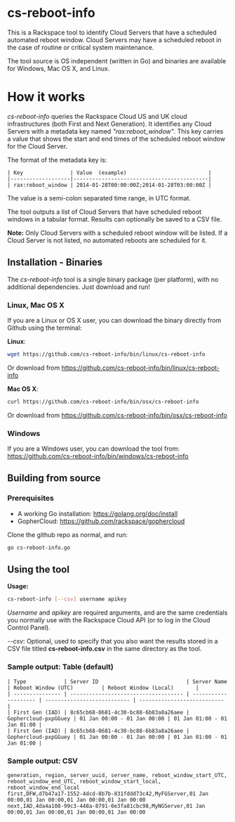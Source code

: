 # cs-reboot-info

This is a Rackspace tool to identify Cloud Servers that have a scheduled automated reboot window. Cloud Servers may have a scheduled reboot in the case of routine or critical system maintenance. 

The tool source is OS independent (written in Go) and binaries are available for Windows, Mac OS X, and Linux. 

# How it works

*cs-reboot-info* queries the Rackspace Cloud US and UK cloud infrastructures (both First and Next Generation). It identifies any Cloud Servers with a metadata key named *"rax:reboot_window"*. This key carries a value that shows the start and end times of the scheduled reboot window for the Cloud Server. 

The format of the metadata key is:

```
| Key               | Value  (example)                          |
|-------------------|-------------------------------------------|
| rax:reboot_window | 2014-01-28T00:00:00Z;2014-01-28T03:00:00Z |
```

The value is a semi-colon separated time range, in UTC format. 

The tool outputs a list of Cloud Servers that have scheduled reboot windows in a tabular format. Results can optionally be saved to a CSV file. 

**Note:** Only Cloud Servers with a scheduled reboot window will be listed. If a Cloud Server is not listed, no automated reboots are scheduled for it. 


## Installation - Binaries

The *cs-reboot-info* tool is a single binary package (per platform), with no additional dependencies.  Just download and run!

### Linux, Mac OS X 

If you are a Linux or OS X user, you can download the binary directly from Github using the terminal:

**Linux**: 
```bash
wget https://github.com/cs-reboot-info/bin/linux/cs-reboot-info
```

Or download from https://github.com/cs-reboot-info/bin/linux/cs-reboot-info

**Mac OS X**: 
```bash
curl https://github.com/cs-reboot-info/bin/osx/cs-reboot-info
```
Or download from https://github.com/cs-reboot-info/bin/osx/cs-reboot-info

### Windows 

If you are a Windows user, you can download the tool from: https://github.com/cs-reboot-info/bin/windows/cs-reboot-info

## Building from source

### Prerequisites

* A working Go installation: https://golang.org/doc/install
* GopherCloud: https://github.com/rackspace/gophercloud

Clone the github repo as normal, and run:

```bash
go cs-reboot-info.go
```

## Using the tool

**Usage:**
```bash
cs-reboot-info [--csv] username apikey
```
*Username* and *apikey* are required arguments, and are the same credentials you normally use with the Rackspace Cloud API (or to log in the Cloud Control Panel). 

*--csv*: Optional, used to specify that you also want the results stored in a CSV file titled **cs-reboot-info.csv** in the same directory as the tool. 


### Sample output: Table (default)

```
| Type            | Server ID                            | Server Name          | Reboot Window (UTC)         | Reboot Window (Local)       |
| --------------- | ------------------------------------ | -------------------- | --------------------------- | --------------------------- |
| First Gen (IAD) | 8c65cb68-0681-4c30-bc88-6b83a8a26aee | Gophercloud-pxpGGuey | 01 Jan 00:00 - 01 Jan 00:00 | 01 Jan 01:00 - 01 Jan 01:00 |
| First Gen (IAD) | 8c65cb68-0681-4c30-bc88-6b83a8a26aee | Gophercloud-pxpGGuey | 01 Jan 00:00 - 01 Jan 00:00 | 01 Jan 01:00 - 01 Jan 01:00 |
```

### Sample output: CSV
```
generation, region, server_uuid, server_name, reboot_window_start_UTC, reboot_window_end_UTC, reboot_window_start_local, reboot_window_end_local
first,DFW,d7b47a17-1552-4dcd-8b7b-831fddd73c42,MyFGServer,01 Jan 00:00,01 Jan 00:00,01 Jan 00:00,01 Jan 00:00
next,IAD,4da4a108-99c3-448a-8791-0e3fa81cbc98,MyNGServer,01 Jan 00:00,01 Jan 00:00,01 Jan 00:00,01 Jan 00:00
```



